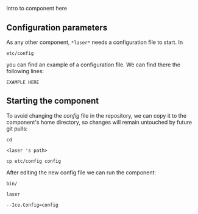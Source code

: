 ```
```
#
``` laser
```
Intro to component here


## Configuration parameters
As any other component,
``` *laser* ```
needs a configuration file to start. In

    etc/config

you can find an example of a configuration file. We can find there the following lines:

    EXAMPLE HERE

    
## Starting the component
To avoid changing the *config* file in the repository, we can copy it to the component's home directory, so changes will remain untouched by future git pulls:

    cd

``` <laser 's path> ```

    cp etc/config config
    
After editing the new config file we can run the component:

    bin/

```laser ```

    --Ice.Config=config
